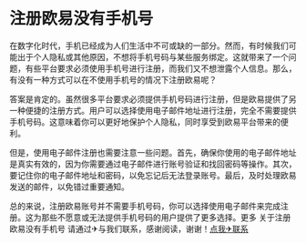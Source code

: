 # 注册欧易没有手机号

在数字化时代，手机已经成为人们生活中不可或缺的一部分。然而，有时候我们可能出于个人隐私或其他原因，不想将手机号码与某些服务绑定。这就带来了一个问题，有些平台要求必须使用手机号进行注册，而我们又不想泄露个人信息。那么，有没有一种方式可以在不使用手机号的情况下注册欧易呢？

答案是肯定的。虽然很多平台要求必须提供手机号码进行注册，但是欧易提供了另一种便捷的注册方式。用户可以选择使用电子邮件地址进行注册，完全不需要提供手机号码。这意味着你可以更好地保护个人隐私，同时享受到欧易平台带来的便利。

但是，使用电子邮件注册也需要注意一些问题。首先，确保你使用的电子邮件地址是真实有效的，因为你需要通过电子邮件进行账号验证和找回密码等操作。其次，要记住你的电子邮件地址和密码，以免忘记后无法登录账号。最后，及时处理欧易发送的邮件，以免错过重要通知。

总的来说，注册欧易账号并不需要手机号码，你可以选择使用电子邮件来完成注册。这为那些不愿意或无法提供手机号码的用户提供了更多选择。更多 关于注册欧易没有手机号 请通过✈与我们联系，感谢阅读，谢谢！[点我✈联系](https://acc.k02.cc)